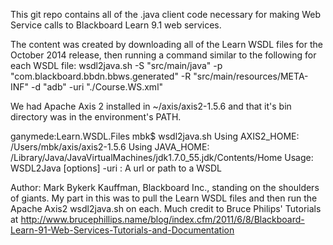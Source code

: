 This git repo contains all of the .java client code necessary for making Web Service calls to Blackboard Learn 9.1 web services.

The content was created by downloading all of the Learn WSDL files for the October 2014 release, then running a command similar to the following for each WSDL file:
wsdl2java.sh -S "src/main/java" -p "com.blackboard.bbdn.bbws.generated" -R "src/main/resources/META-INF" -d "adb" -uri "./Course.WS.xml"

We had Apache Axis 2 installed in ~/axis/axis2-1.5.6 and that it's bin directory was in the environment's PATH.

ganymede:Learn.WSDL.Files mbk$ wsdl2java.sh
 Using AXIS2_HOME:   /Users/mbk/axis/axis2-1.5.6
 Using JAVA_HOME:       /Library/Java/JavaVirtualMachines/jdk1.7.0_55.jdk/Contents/Home
Usage: WSDL2Java [options] -uri <url or path> : A url or path to a WSDL

Author: Mark Bykerk Kauffman, Blackboard Inc., standing on the shoulders of giants. My part in this was to pull the Learn WSDL files and then run the Apache Axis2 wsdl2java.sh on each. Much credit to Bruce Philips' Tutorials at http://www.brucephillips.name/blog/index.cfm/2011/6/8/Blackboard-Learn-91-Web-Services-Tutorials-and-Documentation

